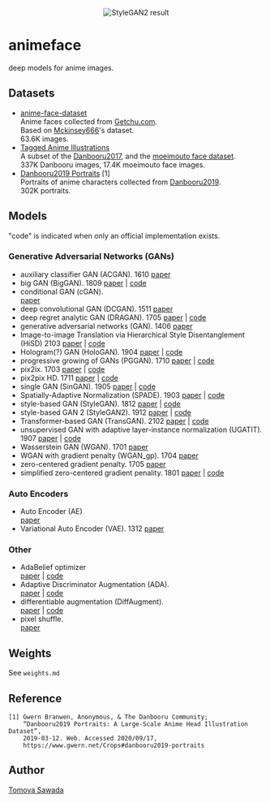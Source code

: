 
<p align="center">
    <img alt="StyleGAN2 result" src="https://raw.githubusercontent.com/STomoya/animeface/master/implementations/StyleGAN2/result/118000.png">
</p>

# animeface

deep models for anime images.

## Datasets

- [anime-face-dataset](https://www.kaggle.com/splcher/animefacedataset)  
    Anime faces collected from [Getchu.com](http://www.getchu.com/).  
    Based on [Mckinsey666](https://github.com/Mckinsey666/Anime-Face-Dataset)'s dataset.  
    63.6K images.
- [Tagged Anime Illustrations](https://www.kaggle.com/mylesoneill/tagged-anime-illustrations)  
    A subset of the [Danbooru2017](https://www.gwern.net/Danbooru2017), and the [moeimouto face dataset](http://www.nurs.or.jp/~nagadomi/animeface-character-dataset/).  
    337K Danbooru images, 17.4K moeimouto face images.
- [Danbooru2019 Portraits](https://www.gwern.net/Crops#danbooru2019-portraits) [1]  
    Portraits of anime characters collected from [Danbooru2019](https://www.gwern.net/Danbooru2019).  
    302K portraits.

## Models

"code" is indicated when only an official implementation exists.

### Generative Adversarial Networks (GANs)

- auxiliary classifier GAN (ACGAN).  1610
    [paper](https://arxiv.org/abs/1610.09585)
- big GAN (BigGAN).  1809
    [paper](https://arxiv.org/abs/1809.11096) | [code](https://github.com/ajbrock/BigGAN-PyTorch)
- conditional GAN (cGAN).  
    [paper](https://arxiv.org/abs/1411.1784)
- deep convolutional GAN (DCGAN).  1511
    [paper](https://arxiv.org/abs/1511.06434)
- deep regret analytic GAN (DRAGAN).  1705
    [paper](https://arxiv.org/abs/1705.07215) | [code](https://github.com/kodalinaveen3/DRAGAN)
- generative adversarial networks (GAN).  1406
    [paper](https://arxiv.org/abs/1406.2661)
- Image-to-image Translation via Hierarchical Style Disentanglement (HiSD)  2103
    [paper](https://arxiv.org/abs/2103.01456) | [code](https://github.com/imlixinyang/HiSD)
- Hologram(?) GAN (HoloGAN).  1904
    [paper](https://arxiv.org/abs/1904.01326) | [code](https://github.com/thunguyenphuoc/HoloGAN)
- progressive growing of GANs (PGGAN). 1710 
    [paper](https://arxiv.org/abs/1710.10196) | [code](https://github.com/tkarras/progressive_growing_of_gans)
- pix2ix.  1703
    [paper](https://arxiv.org/abs/1703.10593) | [code](https://github.com/junyanz/pytorch-CycleGAN-and-pix2pix)
- pix2pix HD.  1711
    [paper](https://arxiv.org/abs/1711.11585) | [code](https://github.com/NVIDIA/pix2pixHD)
- single GAN (SinGAN).  1905
    [paper](https://arxiv.org/abs/1905.01164) | [code](https://github.com/tamarott/SinGAN)
- Spatially-Adaptive Normalization (SPADE).  1903
    [paper](https://arxiv.org/abs/1903.07291) | [code](https://github.com/NVlabs/SPADE)
- style-based GAN (StyleGAN).  1812
    [paper](https://arxiv.org/abs/1812.04948) | [code](https://github.com/NVlabs/stylegan)
- style-based GAN 2 (StyleGAN2).  1912
    [paper](https://arxiv.org/abs/1912.04958) | [code](https://github.com/NVlabs/stylegan2)
- Transformer-based GAN (TransGAN).  2102
    [paper](https://arxiv.org/abs/2102.07074) | [code](https://github.com/VITA-Group/TransGAN)
- unsupervised GAN with adaptive layer-instance normalization (UGATIT).  1907
    [paper](https://arxiv.org/abs/1907.10830) | [code](https://github.com/taki0112/UGATIT)
- Wasserstein GAN (WGAN).  1701
    [paper](https://arxiv.org/abs/1701.07875)
- WGAN with gradient penalty (WGAN_gp).  1704
    [paper](https://arxiv.org/abs/1704.00028)
- zero-centered gradient penalty. 1705 
    [paper](https://arxiv.org/abs/1705.09367)
- simplified zero-centered gradient penality.  1801
    [paper](https://arxiv.org/abs/1801.04406) | [code](https://github.com/LMescheder/GAN_stability)

### Auto Encoders

- Auto Encoder (AE)  
    [paper](https://www.cs.toronto.edu/~hinton/science.pdf)
- Variational Auto Encoder (VAE).  1312
    [paper](https://arxiv.org/abs/1312.6114)

### Other

- AdaBelief optimizer  
    [paper](https://arxiv.org/abs/2010.07468) | [code](https://github.com/juntang-zhuang/Adabelief-Optimizer)
- Adaptive Discriminator Augmentation (ADA).  
    [paper](https://arxiv.org/abs/2006.06676) | [code](https://github.com/NVlabs/stylegan2-ada)
- differentiable augmentation (DiffAugment).  
    [paper](https://arxiv.org/abs/2006.10738) | [code](https://github.com/mit-han-lab/data-efficient-gans)
- pixel shuffle.  
    [paper](https://arxiv.org/abs/1609.05158)

## Weights

See `weights.md`

## Reference

```
[1] Gwern Branwen, Anonymous, & The Danbooru Community;
    “Danbooru2019 Portraits: A Large-Scale Anime Head Illustration Dataset”,
    2019-03-12. Web. Accessed 2020/09/17,
    https://www.gwern.net/Crops#danbooru2019-portraits
```

## Author

[Tomoya Sawada](https://github.com/STomoya)
